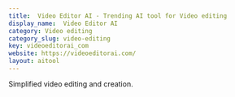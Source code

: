 ```yaml
---
title:  Video Editor AI - Trending AI tool for Video editing
display_name:  Video Editor AI
category: Video editing
category_slug: video-editing
key: videoeditorai_com
website: https://videoeditorai.com/
layout: aitool
---
```


Simplified video editing and creation.
